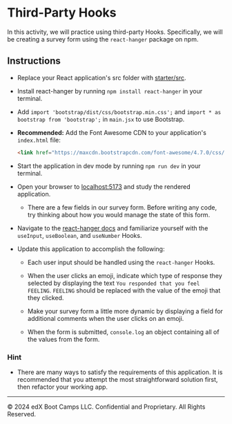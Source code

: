 # Third-Party Hooks

In this activity, we will practice using third-party Hooks. Specifically, we will be creating a survey form using the `react-hanger` package on npm.

## Instructions

* Replace your React application's src folder with [starter/src](starter/src).

* Install react-hanger by running `npm install react-hanger` in your terminal.

* Add `import 'bootstrap/dist/css/bootstrap.min.css';` and `import * as bootstrap from 'bootstrap';` in `main.jsx` to use Bootstrap.

* **Recommended:** Add the Font Awesome CDN to your application's `index.html` file:

  ```html
  <link href="https://maxcdn.bootstrapcdn.com/font-awesome/4.7.0/css/font-awesome.min.css" rel="stylesheet" />
  ```

* Start the application in dev mode by running `npm run dev` in your terminal.

* Open your browser to [localhost:5173](http://localhost:5173) and study the rendered application.

  * There are a few fields in our survey form. Before writing any code, try thinking about how you would manage the state of this form.

* Navigate to the [react-hanger docs](https://github.com/kitze/react-hanger) and familiarize yourself with the `useInput`, `useBoolean`, and `useNumber` Hooks.

* Update this application to accomplish the following:

  * Each user input should be handled using the `react-hanger` Hooks.

  * When the user clicks an emoji, indicate which type of response they selected by displaying the text `You responded that you feel FEELING`. `FEELING` should be replaced with the value of the emoji that they clicked.

  * Make your survey form a little more dynamic by displaying a field for additional comments when the user clicks on an emoji.

  * When the form is submitted, `console.log` an object containing all of the values from the form.

### Hint

* There are many ways to satisfy the requirements of this application. It is recommended that you attempt the most straightforward solution first, then refactor your working app.

---

© 2024 edX Boot Camps LLC. Confidential and Proprietary. All Rights Reserved.
